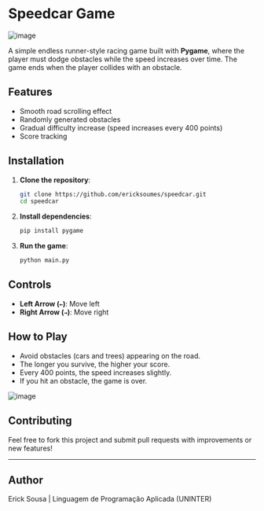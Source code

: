 # Speedcar Game
![image](https://github.com/user-attachments/assets/fcdcdd75-9dc9-4ba9-a081-66679fde4c7c)

A simple endless runner-style racing game built with **Pygame**, where the player must dodge obstacles while the speed increases over time. The game ends when the player collides with an obstacle.

## Features
- Smooth road scrolling effect
- Randomly generated obstacles
- Gradual difficulty increase (speed increases every 400 points)
- Score tracking

## Installation

1. **Clone the repository**:
   ```sh
   git clone https://github.com/ericksoumes/speedcar.git
   cd speedcar
   ```

2. **Install dependencies**:
   ```sh
   pip install pygame
   ```

3. **Run the game**:
   ```sh
   python main.py
   ```

## Controls
- **Left Arrow (`←`)**: Move left
- **Right Arrow (`→`)**: Move right

## How to Play
- Avoid obstacles (cars and trees) appearing on the road.
- The longer you survive, the higher your score.
- Every 400 points, the speed increases slightly.
- If you hit an obstacle, the game is over.

![image](https://github.com/user-attachments/assets/9d60523b-608a-4937-b577-521106d5c404)

## Contributing
Feel free to fork this project and submit pull requests with improvements or new features!

---

## Author
Erick Sousa | Linguagem de Programação Aplicada (UNINTER)

